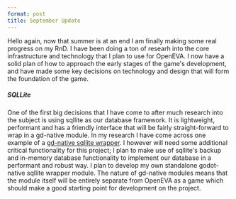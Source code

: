 ```yaml
---
format: post
title: September Update
---
```

Hello again, now that summer is at an end I am finally making some real progress on my RnD. I have been doing a ton of researh into the core infrastructure and technology that I plan to use for OpenEVA. I now have a solid plan of how to approach the early stages of the game's development, and have made some key decisions on technology and design that will form the foundation of the game.

##### SQLLite

One of the first big decisions that I have come to after much research into the subject is using sqllite as our database framework. It is lightweight, performant and has a friendly interface that will be fairly straight-forward to wrap in a gd-native module. In my research I have come across one example of a <a href="https://github.com/khairul169/gdsqlite-native/tree/master/src/sqlite">gd-native sqllite wrapper</a>. I however will need some additional critical functionality for this project; I plan to make use of sqllite's backup and in-memory database functionality to implement our database in a performant and robust way. I plan to develop my own standalone godot-native sqllite wrapper module. The nature of gd-native modules means that the module itself will be entirely separate from OpenEVA as a game which should make a good starting point for development on the project.  

 
